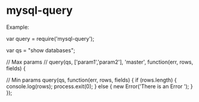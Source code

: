mysql-query
===========

Example:

var query = require('mysql-query');

var qs = "show databases";

// Max params
// query(qs, ['param1','param2'], 'master', function(err, rows, fields) {

// Min params
query(qs, function(err, rows, fields) {
    if (rows.length) {
        console.log(rows);
        process.exit(0);
    } else {
        new Error('There is an Error ');
    }
});

